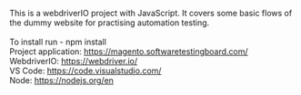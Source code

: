 This is a webdriverIO project with JavaScript. It covers some basic flows of the dummy website for practising automation testing.<br />
<br />
To install run - npm install<br />
Project application: https://magento.softwaretestingboard.com/<br />
WebdriverIO: https://webdriver.io/<br />
VS Code: https://code.visualstudio.com/<br />
Node: https://nodejs.org/en
